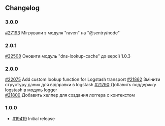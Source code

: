 ## Changelog

### 3.0.0

 [#27193](https://redmine.hwtool.net/issues/22508) Мігрували з модуля "raven" на "@sentry/node"

### 2.0.1

 [#22508](https://redmine.hwtool.net/issues/22508) Оновити модуль "dns-lookup-cache" до версії 1.0.3
 
### 2.0.0

 [#22075](https://redmine.hwtool.net/issues/22075) Add custom lookup function for Logstash transport
 [#21862](https://redmine.hwtool.net/issues/21862) Змінити структуру даних для відправки в logstash
 [#21790](https://redmine.hwtool.net/issues/21790) Добавить поддержку logstash в модуль logger	
 [#21800](https://redmine.hwtool.net/issues/21800) Добавить хелпер для создания логгера с контекстом

### 1.0.0

- [#19419](https://redmine.hwtool.net/issues/19419) Initial release
